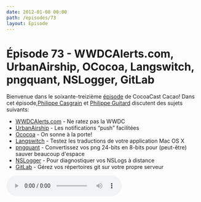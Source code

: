 ```yaml
---
date: 2012-01-08 00:00
path: /episodes/73
layout: Episode
---
```

# Épisode 73 - WWDCAlerts.com, UrbanAirship, OCocoa, Langswitch, pngquant, NSLogger, GitLab
<p>Bienvenue dans le soixante-treizième <a href="https://cacaocast.com/media/cacaocast_73.mp3" title="CocoaCast Cacao Episode 73">épisode</a> de CocoaCast Cacao! Dans cet épisode,<a href="http://www.twitter.com/philippec" title="Philippe Casgrain sur Twitter">Philippe Casgrain</a> et <a href="http://www.twitter.com/philippeguitard" title="Philippe Guitard sur Twitter">Philippe Guitard</a> discutent des sujets suivants:</p>
<ul><li><a href="http://wwdcalerts.com/" title="WWDCAlerts.com">WWDCAlerts.com</a> - Ne ratez pas la WWDC</li>
<li><a href="http://urbanairship.com/" title="UrbanAirship">UrbanAirship</a> - Les notifications &ldquo;push&rdquo; facilitées</li>
<li><a href="https://github.com/philippec/Ococoa" title="Ococoa">Ococoa</a> - On sonne à la porte!</li>
<li><a href="http://www.seoxys.com/langswitch-2/" title="Langswitch">Langswitch</a> - Testez les traductions de votre application Mac OS X</li>
<li><a href="http://pngquant.org/" title="pngquant">pngquant</a> - Convertissez vos png 24-bits en 8-bits pour (peut-être) sauver beaucoup d'espace</li>
<li><a href="https://github.com/fpillet/NSLogger" title="NSLogger">NSLogger</a> - Pour diagnostiquer vos NSLogs à distance</li>
<li><a href="http://gitlabhq.com/" title="GitLab">GitLab</a> - Gérez vos répertoires git sur votre propre serveur</li>
</ul>
<p><audio controls><source src="https://cacaocast.com/media/cacaocast_73.mp3" type="audio/mpeg"><source src="https://cacaocast.com/media/cacaocast_73.mp3" type="audio/mp4">Votre navigateur ne supporte pas l'élément audio / Your browser does not support the audio element.</audio></p>
